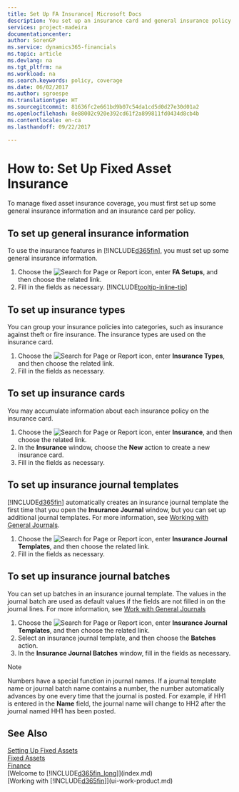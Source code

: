 ```yaml
---
title: Set Up FA Insurance| Microsoft Docs
description: You set up an insurance card and general insurance policy information to manage fixed asset insurance coverage.
services: project-madeira
documentationcenter: 
author: SorenGP
ms.service: dynamics365-financials
ms.topic: article
ms.devlang: na
ms.tgt_pltfrm: na
ms.workload: na
ms.search.keywords: policy, coverage
ms.date: 06/02/2017
ms.author: sgroespe
ms.translationtype: HT
ms.sourcegitcommit: 81636fc2e661bd9b07c54da1cd5d0d27e30d01a2
ms.openlocfilehash: 8e88002c920e392cd61f2a899811fd0434d8cb4b
ms.contentlocale: en-ca
ms.lasthandoff: 09/22/2017

---
```

# <a name="how-to-set-up-fixed-asset-insurance"></a>How to: Set Up Fixed Asset Insurance
To manage fixed asset insurance coverage, you must first set up some general insurance information and an insurance card per policy.

## <a name="to-set-up-general-insurance-information"></a>To set up general insurance information
To use the insurance features in [!INCLUDE[d365fin](includes/d365fin_md.md)], you must set up some general insurance information.  

1. Choose the ![Search for Page or Report](media/ui-search/search_small.png "Search for Page or Report icon") icon, enter **FA Setups**, and then choose the related link.  
2. Fill in the fields as necessary. [!INCLUDE[tooltip-inline-tip](includes/tooltip-inline-tip_md.md)]  

## <a name="to-set-up-insurance-types"></a>To set up insurance types
You can group your insurance policies into categories, such as insurance against theft or fire insurance. The insurance types are used on the insurance card.

1. Choose the ![Search for Page or Report](media/ui-search/search_small.png "Search for Page or Report icon") icon, enter **Insurance Types**, and then choose the related link.  
2. Fill in the fields as necessary.

## <a name="to-set-up-insurance-cards"></a>To set up insurance cards
You may accumulate information about each insurance policy on the insurance card.  

1. Choose the ![Search for Page or Report](media/ui-search/search_small.png "Search for Page or Report icon") icon, enter **Insurance**, and then choose the related link.  
2. In the **Insurance** window, choose the **New** action to create a  new insurance card.  
3. Fill in the fields as necessary.

## <a name="to-set-up-insurance-journal-templates"></a>To set up insurance journal templates
[!INCLUDE[d365fin](includes/d365fin_md.md)] automatically creates an insurance journal template the first time that you open the **Insurance Journal** window, but you can set up additional journal templates. For more information, see [Working with General Journals](ui-work-general-journals.md).  

1. Choose the ![Search for Page or Report](media/ui-search/search_small.png "Search for Page or Report icon") icon, enter **Insurance Journal Templates**, and then choose the related link.  
2. Fill in the fields as necessary.

## <a name="to-set-up-insurance-journal-batches"></a>To set up insurance journal batches
You can set up batches in an insurance journal template. The values in the journal batch are used as default values if the fields are not filled in on the journal lines. For more information, see [Work with General Journals](ui-work-general-journals.md)  

1. Choose the ![Search for Page or Report](media/ui-search/search_small.png "Search for Page or Report icon") icon, enter **Insurance Journal Templates**, and then choose the related link.  
2. Select an insurance journal template, and then choose the **Batches** action.
3. In the **Insurance Journal Batches** window, fill in the fields as necessary.

> [!NOTE]  
>   Numbers have a special function in journal names. If a journal template name or journal batch name contains a number, the number automatically advances by one every time that the journal is posted. For example, if HH1 is entered in the **Name** field, the journal name will change to HH2 after the journal named HH1 has been posted.

## <a name="see-also"></a>See Also
[Setting Up Fixed Assets](fa-setup.md)  
[Fixed Assets](fa-manage.md)  
[Finance](finance.md)  
[Welcome to [!INCLUDE[d365fin_long](includes/d365fin_long_md.md)]](index.md)  
[Working with [!INCLUDE[d365fin](includes/d365fin_md.md)]](ui-work-product.md)

